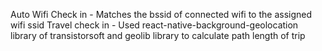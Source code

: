 Auto Wifi Check in - Matches the bssid of connected wifi to the assigned wifi ssid
Travel check in - Used react-native-background-geolocation library of transistorsoft and geolib library to calculate path length of trip
